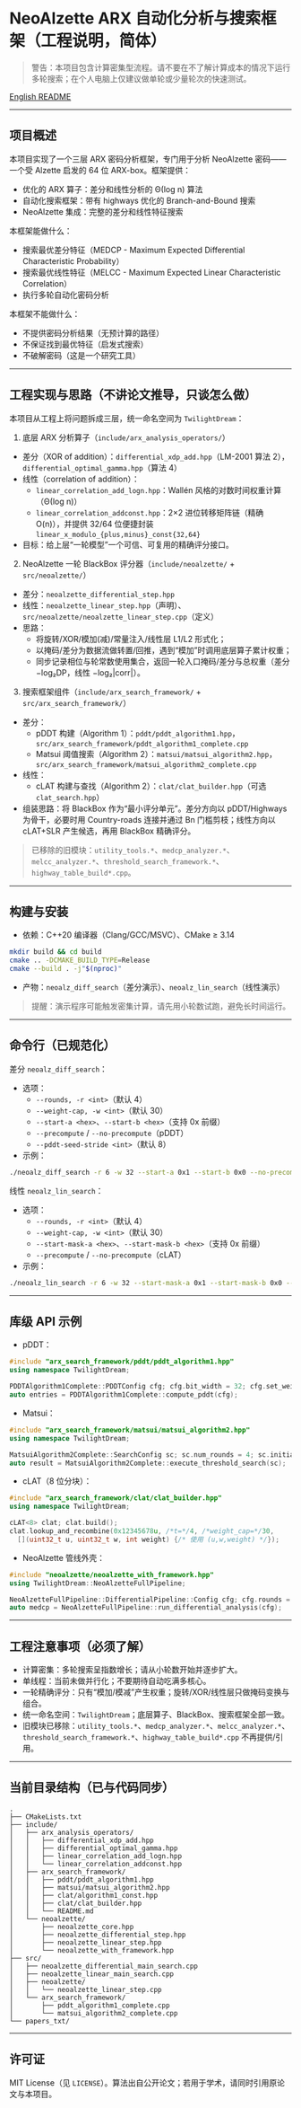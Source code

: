 # NeoAlzette ARX 自动化分析与搜索框架（工程说明，简体）

> 警告：本项目包含计算密集型流程。请不要在不了解计算成本的情况下运行多轮搜索；在个人电脑上仅建议做单轮或少量轮次的快速测试。

[English README](README_EN.md)

---

## 项目概述

本项目实现了一个三层 ARX 密码分析框架，专门用于分析 NeoAlzette 密码——一个受 Alzette 启发的 64 位 ARX-box。框架提供：

- 优化的 ARX 算子：差分和线性分析的 Θ(log n) 算法
- 自动化搜索框架：带有 highways 优化的 Branch-and-Bound 搜索
- NeoAlzette 集成：完整的差分和线性特征搜索

本框架能做什么：

- 搜索最优差分特征（MEDCP - Maximum Expected Differential Characteristic Probability）
- 搜索最优线性特征（MELCC - Maximum Expected Linear Characteristic Correlation）
- 执行多轮自动化密码分析

本框架不能做什么：

- 不提供密码分析结果（无预计算的路径）
- 不保证找到最优特征（启发式搜索）
- 不破解密码（这是一个研究工具）

---

## 工程实现与思路（不讲论文推导，只谈怎么做）

本项目从工程上将问题拆成三层，统一命名空间为 `TwilightDream`：

1) 底层 ARX 分析算子（`include/arx_analysis_operators/`）
- 差分（XOR of addition）：`differential_xdp_add.hpp`（LM-2001 算法 2），`differential_optimal_gamma.hpp`（算法 4）
- 线性（correlation of addition）：
  - `linear_correlation_add_logn.hpp`：Wallén 风格的对数时间权重计算（Θ(log n)）
  - `linear_correlation_addconst.hpp`：2×2 进位转移矩阵链（精确 O(n)），并提供 32/64 位便捷封装 `linear_x_modulo_{plus,minus}_const{32,64}`
- 目标：给上层“一轮模型”一个可信、可复用的精确评分接口。

2) NeoAlzette 一轮 BlackBox 评分器（`include/neoalzette/` + `src/neoalzette/`）
- 差分：`neoalzette_differential_step.hpp`
- 线性：`neoalzette_linear_step.hpp`（声明）、`src/neoalzette/neoalzette_linear_step.cpp`（定义）
- 思路：
  - 将旋转/XOR/模加(减)/常量注入/线性层 L1/L2 形式化；
  - 以掩码/差分为数据流做转置/回推，遇到“模加”时调用底层算子累计权重；
  - 同步记录相位与轮常数使用集合，返回一轮入口掩码/差分与总权重（差分 −log₂DP，线性 −log₂|corr|）。

3) 搜索框架组件（`include/arx_search_framework/` + `src/arx_search_framework/`）
- 差分：
  - pDDT 构建（Algorithm 1）：`pddt/pddt_algorithm1.hpp`，`src/arx_search_framework/pddt_algorithm1_complete.cpp`
  - Matsui 阈值搜索（Algorithm 2）：`matsui/matsui_algorithm2.hpp`，`src/arx_search_framework/matsui_algorithm2_complete.cpp`
- 线性：
  - cLAT 构建与查找（Algorithm 2）：`clat/clat_builder.hpp`（可选 `clat_search.hpp`）
- 组装思路：将 BlackBox 作为“最小评分单元”。差分方向以 pDDT/Highways 为骨干，必要时用 Country-roads 连接并通过 Bn 门槛剪枝；线性方向以 cLAT+SLR 产生候选，再用 BlackBox 精确评分。

> 已移除的旧模块：`utility_tools.*`、`medcp_analyzer.*`、`melcc_analyzer.*`、`threshold_search_framework.*`、`highway_table_build*.cpp`。

---

## 构建与安装

- 依赖：C++20 编译器（Clang/GCC/MSVC）、CMake ≥ 3.14
```bash
mkdir build && cd build
cmake .. -DCMAKE_BUILD_TYPE=Release
cmake --build . -j"$(nproc)"
```
- 产物：`neoalz_diff_search`（差分演示）、`neoalz_lin_search`（线性演示）

> 提醒：演示程序可能触发密集计算，请先用小轮数试跑，避免长时间运行。

---

## 命令行（已规范化）

差分 `neoalz_diff_search`：
- 选项：
  - `--rounds, -r <int>`（默认 4）
  - `--weight-cap, -w <int>`（默认 30）
  - `--start-a <hex>`、`--start-b <hex>`（支持 0x 前缀）
  - `--precompute` / `--no-precompute`（pDDT）
  - `--pddt-seed-stride <int>`（默认 8）
- 示例：
```bash
./neoalz_diff_search -r 6 -w 32 --start-a 0x1 --start-b 0x0 --no-precompute --pddt-seed-stride 8
```

线性 `neoalz_lin_search`：
- 选项：
  - `--rounds, -r <int>`（默认 4）
  - `--weight-cap, -w <int>`（默认 30）
  - `--start-mask-a <hex>`、`--start-mask-b <hex>`（支持 0x 前缀）
  - `--precompute` / `--no-precompute`（cLAT）
- 示例：
```bash
./neoalz_lin_search -r 6 -w 32 --start-mask-a 0x1 --start-mask-b 0x0 --precompute
```

---

## 库级 API 示例

- pDDT：
```cpp
#include "arx_search_framework/pddt/pddt_algorithm1.hpp"
using namespace TwilightDream;

PDDTAlgorithm1Complete::PDDTConfig cfg; cfg.bit_width = 32; cfg.set_weight_threshold(7);
auto entries = PDDTAlgorithm1Complete::compute_pddt(cfg);
```
- Matsui：
```cpp
#include "arx_search_framework/matsui/matsui_algorithm2.hpp"
using namespace TwilightDream;

MatsuiAlgorithm2Complete::SearchConfig sc; sc.num_rounds = 4; sc.initial_estimate = 1e-12;
auto result = MatsuiAlgorithm2Complete::execute_threshold_search(sc);
```
- cLAT（8 位分块）：
```cpp
#include "arx_search_framework/clat/clat_builder.hpp"
using namespace TwilightDream;

cLAT<8> clat; clat.build();
clat.lookup_and_recombine(0x12345678u, /*t=*/4, /*weight_cap=*/30,
  [](uint32_t u, uint32_t w, int weight) {/* 使用 (u,w,weight) */});
```
- NeoAlzette 管线外壳：
```cpp
#include "neoalzette/neoalzette_with_framework.hpp"
using TwilightDream::NeoAlzetteFullPipeline;

NeoAlzetteFullPipeline::DifferentialPipeline::Config cfg; cfg.rounds = 4;
auto medcp = NeoAlzetteFullPipeline::run_differential_analysis(cfg);
```

---

## 工程注意事项（必须了解）

- 计算密集：多轮搜索呈指数增长；请从小轮数开始并逐步扩大。
- 单线程：当前未做并行化；不要期待自动吃满多核心。
- 一轮精确评分：只有“模加/模减”产生权重；旋转/XOR/线性层只做掩码变换与组合。
- 统一命名空间：`TwilightDream`；底层算子、BlackBox、搜索框架全部一致。
- 旧模块已移除：`utility_tools.*`、`medcp_analyzer.*`、`melcc_analyzer.*`、`threshold_search_framework.*`、`highway_table_build*.cpp` 不再提供/引用。

---

## 当前目录结构（已与代码同步）

```
.
├── CMakeLists.txt
├── include/
│   ├── arx_analysis_operators/
│   │   ├── differential_xdp_add.hpp
│   │   ├── differential_optimal_gamma.hpp
│   │   ├── linear_correlation_add_logn.hpp
│   │   └── linear_correlation_addconst.hpp
│   ├── arx_search_framework/
│   │   ├── pddt/pddt_algorithm1.hpp
│   │   ├── matsui/matsui_algorithm2.hpp
│   │   ├── clat/algorithm1_const.hpp
│   │   ├── clat/clat_builder.hpp
│   │   └── README.md
│   └── neoalzette/
│       ├── neoalzette_core.hpp
│       ├── neoalzette_differential_step.hpp
│       ├── neoalzette_linear_step.hpp
│       └── neoalzette_with_framework.hpp
├── src/
│   ├── neoalzette_differential_main_search.cpp
│   ├── neoalzette_linear_main_search.cpp
│   ├── neoalzette/
│   │   └── neoalzette_linear_step.cpp
│   └── arx_search_framework/
│       ├── pddt_algorithm1_complete.cpp
│       └── matsui_algorithm2_complete.cpp
└── papers_txt/
```

---

## 许可证

MIT License（见 `LICENSE`）。算法出自公开论文；若用于学术，请同时引用原论文与本项目。
